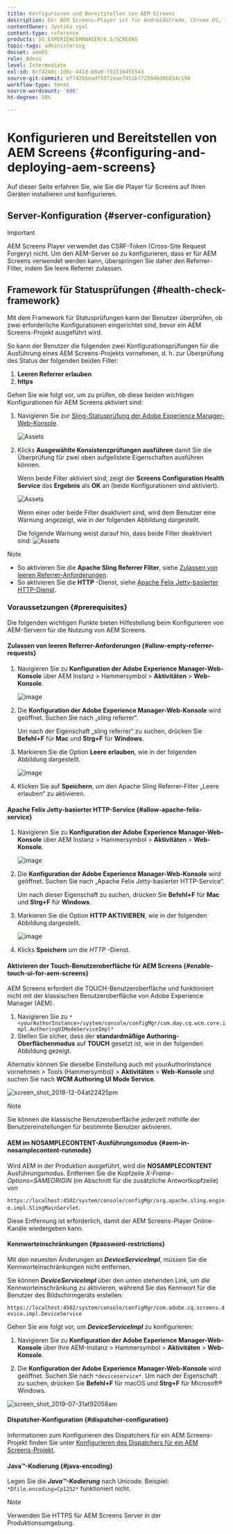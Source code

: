 ```yaml
---
title: Konfigurieren und Bereitstellen von AEM Screens
description: Der AEM Screens-Player ist für Android&trade, Chrome OS, iOS und Windows verfügbar. Erfahren Sie mehr über die Konfiguration und Bereitstellung von AEM Screens.
contentOwner: Jyotika syal
content-type: reference
products: SG_EXPERIENCEMANAGER/6.5/SCREENS
topic-tags: administering
docset: aem65
role: Admin
level: Intermediate
exl-id: 8cf4240c-1d6c-441d-b8a0-f01516455543
source-git-commit: ef74265eadf5972eae7451b7725946d8b014c198
workflow-type: tm+mt
source-wordcount: '686'
ht-degree: 50%

---
```


# Konfigurieren und Bereitstellen von AEM Screens {#configuring-and-deploying-aem-screens}

Auf dieser Seite erfahren Sie, wie Sie die Player für Screens auf Ihren Geräten installieren und konfigurieren.

## Server-Konfiguration {#server-configuration}

>[!IMPORTANT]
>
>AEM Screens Player verwendet das CSRF-Token (Cross-Site Request Forgery) nicht. Um den AEM-Server so zu konfigurieren, dass er für AEM Screens verwendet werden kann, überspringen Sie daher den Referrer-Filter, indem Sie leere Referrer zulassen.

## Framework für Statusprüfungen {#health-check-framework}

Mit dem Framework für Statusprüfungen kann der Benutzer überprüfen, ob zwei erforderliche Konfigurationen eingerichtet sind, bevor ein AEM Screens-Projekt ausgeführt wird.

So kann der Benutzer die folgenden zwei Konfigurationsprüfungen für die Ausführung eines AEM Screens-Projekts vornehmen, d. h. zur Überprüfung des Status der folgenden beiden Filter:

1. **Leeren Referrer erlauben**
2. **https**

Gehen Sie wie folgt vor, um zu prüfen, ob diese beiden wichtigen Konfigurationen für AEM Screens aktiviert sind:

1. Navigieren Sie zur [Sling-Statusprüfung der Adobe Experience Manager-Web-Konsole](http://localhost:4502/system/console/healthcheck?tags=screensconfigs&amp;overrideGlobalTimeout=).

   ![Assets](assets/health-check1.png)


2. Klicks **Ausgewählte Konsistenzprüfungen ausführen** damit Sie die Überprüfung für zwei oben aufgelistete Eigenschaften ausführen können.

   Wenn beide Filter aktiviert sind, zeigt der **Screens Configuration Health Service** das **Ergebnis** als **OK** an (beide Konfigurationen sind aktiviert).

   ![Assets](assets/health-check2.png)

   Wenn einer oder beide Filter deaktiviert sind, wird dem Benutzer eine Warnung angezeigt, wie in der folgenden Abbildung dargestellt.

   Die folgende Warnung weist darauf hin, dass beide Filter deaktiviert sind:
   ![Assets](assets/health-check3.png)

>[!NOTE]
>
>* So aktivieren Sie die **Apache Sling Referrer Filter**, siehe [Zulassen von leeren Referrer-Anforderungen](/help/user-guide/configuring-screens-introduction.md#allow-empty-referrer-requests).
>* So aktivieren Sie die **HTTP** -Dienst, siehe [Apache Felix Jetty-basierter HTTP-Dienst](/help/user-guide/configuring-screens-introduction.md#allow-apache-felix-service).

### Voraussetzungen {#prerequisites}

Die folgenden wichtigen Punkte bieten Hilfestellung beim Konfigurieren von AEM-Servern für die Nutzung von AEM Screens.

#### Zulassen von leeren Referrer-Anforderungen {#allow-empty-referrer-requests}

1. Navigieren Sie zu **Konfiguration der Adobe Experience Manager-Web-Konsole** über AEM Instanz > Hammersymbol > **Aktivitäten** > **Web-Konsole**.

   ![image](assets/config/empty-ref1.png)

1. Die **Konfiguration der Adobe Experience Manager-Web-Konsole** wird geöffnet. Suchen Sie nach „sling referrer“.

   Um nach der Eigenschaft „sling referrer“ zu suchen, drücken Sie **Befehl+F** für **Mac** und **Strg+F** für **Windows**.

1. Markieren Sie die Option **Leere erlauben**, wie in der folgenden Abbildung dargestellt.

   ![image](assets/config/empty-ref2.png)

1. Klicken Sie auf **Speichern**, um den Apache Sling Referrer-Filter „Leere erlauben“ zu aktivieren.


#### Apache Felix Jetty-basierter HTTP-Service {#allow-apache-felix-service}

1. Navigieren Sie zu **Konfiguration der Adobe Experience Manager-Web-Konsole** über AEM Instanz > Hammersymbol > **Aktivitäten** > **Web-Konsole**.

   ![image](assets/config/empty-ref1.png)

1. Die **Konfiguration der Adobe Experience Manager-Web-Konsole** wird geöffnet. Suchen Sie nach „Apache Felix Jetty-basierter HTTP-Service“.

   Um nach dieser Eigenschaft zu suchen, drücken Sie **Befehl+F** für **Mac** und **Strg+F** für **Windows**.

1. Markieren Sie die Option **HTTP AKTIVIEREN**, wie in der folgenden Abbildung dargestellt.

   ![image](assets/config/config-1.png)

1. Klicks **Speichern** um die *HTTP* -Dienst.

#### Aktivieren der Touch-Benutzeroberfläche für AEM Screens {#enable-touch-ui-for-aem-screens}

AEM Screens erfordert die TOUCH-Benutzeroberfläche und funktioniert nicht mit der klassischen Benutzeroberfläche von Adobe Experience Manager (AEM).

1. Navigieren Sie zu `*<yourAuthorInstance>/system/console/configMgr/com.day.cq.wcm.core.impl.AuthoringUIModeServiceImpl*`
1. Stellen Sie sicher, dass der **standardmäßige Authoring-Oberflächenmodus** auf **TOUCH** gesetzt ist, wie in der folgenden Abbildung gezeigt.

Alternativ können Sie dieselbe Einstellung auch mit yourAuthorInstance vornehmen *>* Tools (Hammersymbol) > **Aktivitäten** > **Web-Konsole** und suchen Sie nach **WCM Authoring UI Mode Service**.

![screen_shot_2018-12-04at22425pm](assets/screen_shot_2018-12-04at22425pm.png)

>[!NOTE]
>
>Sie können die klassische Benutzeroberfläche jederzeit mithilfe der Benutzereinstellungen für bestimmte Benutzer aktivieren.

#### AEM im NOSAMPLECONTENT-Ausführungsmodus {#aem-in-nosamplecontent-runmode}

Wird AEM in der Produktion ausgeführt, wird die **NOSAMPLECONTENT** Ausführungsmodus. Entfernen Sie die Kopfzeile *X-Frame-Options=SAMEORIGIN* (im Abschnitt für die zusätzliche Antwortkopfzeile) von

`https://localhost:4502/system/console/configMgr/org.apache.sling.engine.impl.SlingMainServlet`.

Diese Entfernung ist erforderlich, damit der AEM Screens-Player Online-Kanäle wiedergeben kann.

#### Kennworteinschränkungen {#password-restrictions}

Mit den neuesten Änderungen an ***DeviceServiceImpl***, müssen Sie die Kennworteinschränkungen nicht entfernen.

Sie können ***DeviceServiceImpl*** über den unten stehenden Link, um die Kennworteinschränkung zu aktivieren, während Sie das Kennwort für die Benutzer des Bildschirmgeräts erstellen:

`https://localhost:4502/system/console/configMgr/com.adobe.cq.screens.device.impl.DeviceService`

Gehen Sie wie folgt vor, um ***DeviceServiceImpl*** zu konfigurieren:

1. Navigieren Sie zu **Konfiguration der Adobe Experience Manager-Web-Konsole** über Ihre AEM-Instanz > Hammersymbol > **Aktivitäten** > **Web-Konsole**.

1. Die **Konfiguration der Adobe Experience Manager-Web-Konsole** wird geöffnet. Suchen Sie nach `*deviceservice*`. Um nach der Eigenschaft zu suchen, drücken Sie **Befehl+F** für macOS und **Strg+F** für Microsoft® Windows.

![screen_shot_2019-07-31at92058am](assets/screen_shot_2019-07-31at92058am.png)

#### Dispatcher-Konfiguration {#dispatcher-configuration}

Informationen zum Konfigurieren des Dispatchers für ein AEM Screens-Projekt finden Sie unter [Konfigurieren des Dispatchers für ein AEM Screens-Projekt](dispatcher-configurations-aem-screens.md).

#### Java™-Kodierung {#java-encoding}

Legen Sie die ***Java™-Kodierung*** nach Unicode. Beispiel: `*Dfile.encoding=Cp1252*` funktioniert nicht.

>[!NOTE]
>
>Verwenden Sie HTTPS für AEM Screens Server in der Produktionsumgebung.
